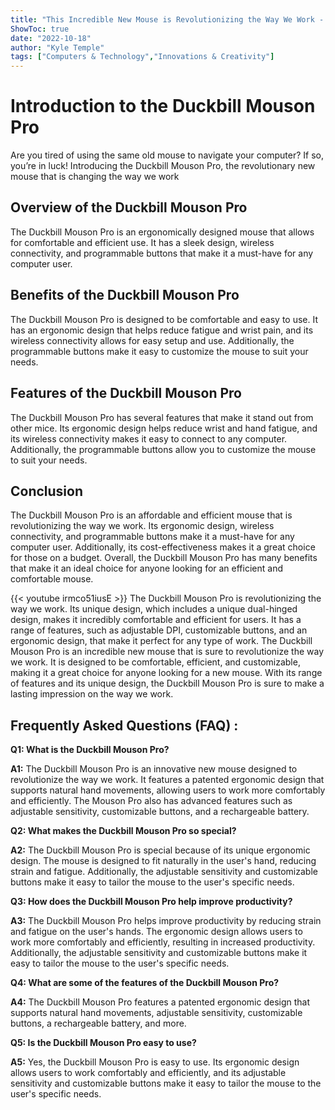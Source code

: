 ```yaml
---
title: "This Incredible New Mouse is Revolutionizing the Way We Work - Introducing the Duckbill Mouson Pro!"
ShowToc: true 
date: "2022-10-18"
author: "Kyle Temple" 
tags: ["Computers & Technology","Innovations & Creativity"]
---
```

# Introduction to the Duckbill Mouson Pro

Are you tired of using the same old mouse to navigate your computer? If so, you’re in luck! Introducing the Duckbill Mouson Pro, the revolutionary new mouse that is changing the way we work

## Overview of the Duckbill Mouson Pro

The Duckbill Mouson Pro is an ergonomically designed mouse that allows for comfortable and efficient use. It has a sleek design, wireless connectivity, and programmable buttons that make it a must-have for any computer user.

## Benefits of the Duckbill Mouson Pro

The Duckbill Mouson Pro is designed to be comfortable and easy to use. It has an ergonomic design that helps reduce fatigue and wrist pain, and its wireless connectivity allows for easy setup and use. Additionally, the programmable buttons make it easy to customize the mouse to suit your needs.

## Features of the Duckbill Mouson Pro

The Duckbill Mouson Pro has several features that make it stand out from other mice. Its ergonomic design helps reduce wrist and hand fatigue, and its wireless connectivity makes it easy to connect to any computer. Additionally, the programmable buttons allow you to customize the mouse to suit your needs.

## Conclusion

The Duckbill Mouson Pro is an affordable and efficient mouse that is revolutionizing the way we work. Its ergonomic design, wireless connectivity, and programmable buttons make it a must-have for any computer user. Additionally, its cost-effectiveness makes it a great choice for those on a budget. Overall, the Duckbill Mouson Pro has many benefits that make it an ideal choice for anyone looking for an efficient and comfortable mouse.

{{< youtube irmco51iusE >}} 
The Duckbill Mouson Pro is revolutionizing the way we work. Its unique design, which includes a unique dual-hinged design, makes it incredibly comfortable and efficient for users. It has a range of features, such as adjustable DPI, customizable buttons, and an ergonomic design, that make it perfect for any type of work. The Duckbill Mouson Pro is an incredible new mouse that is sure to revolutionize the way we work. It is designed to be comfortable, efficient, and customizable, making it a great choice for anyone looking for a new mouse. With its range of features and its unique design, the Duckbill Mouson Pro is sure to make a lasting impression on the way we work.

## Frequently Asked Questions (FAQ) :
**Q1: What is the Duckbill Mouson Pro?**

**A1:** The Duckbill Mouson Pro is an innovative new mouse designed to revolutionize the way we work. It features a patented ergonomic design that supports natural hand movements, allowing users to work more comfortably and efficiently. The Mouson Pro also has advanced features such as adjustable sensitivity, customizable buttons, and a rechargeable battery.

**Q2: What makes the Duckbill Mouson Pro so special?**

**A2:** The Duckbill Mouson Pro is special because of its unique ergonomic design. The mouse is designed to fit naturally in the user's hand, reducing strain and fatigue. Additionally, the adjustable sensitivity and customizable buttons make it easy to tailor the mouse to the user's specific needs. 

**Q3: How does the Duckbill Mouson Pro help improve productivity?**

**A3:** The Duckbill Mouson Pro helps improve productivity by reducing strain and fatigue on the user's hands. The ergonomic design allows users to work more comfortably and efficiently, resulting in increased productivity. Additionally, the adjustable sensitivity and customizable buttons make it easy to tailor the mouse to the user's specific needs. 

**Q4: What are some of the features of the Duckbill Mouson Pro?**

**A4:** The Duckbill Mouson Pro features a patented ergonomic design that supports natural hand movements, adjustable sensitivity, customizable buttons, a rechargeable battery, and more. 

**Q5: Is the Duckbill Mouson Pro easy to use?**

**A5:** Yes, the Duckbill Mouson Pro is easy to use. Its ergonomic design allows users to work comfortably and efficiently, and its adjustable sensitivity and customizable buttons make it easy to tailor the mouse to the user's specific needs.



